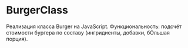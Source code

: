 # BurgerClass
Реализация класса Burger на JavaScript.
Функциональность: подсчёт стоимости бургера по составу (ингридиенты, добавки, бОльшая порция).
